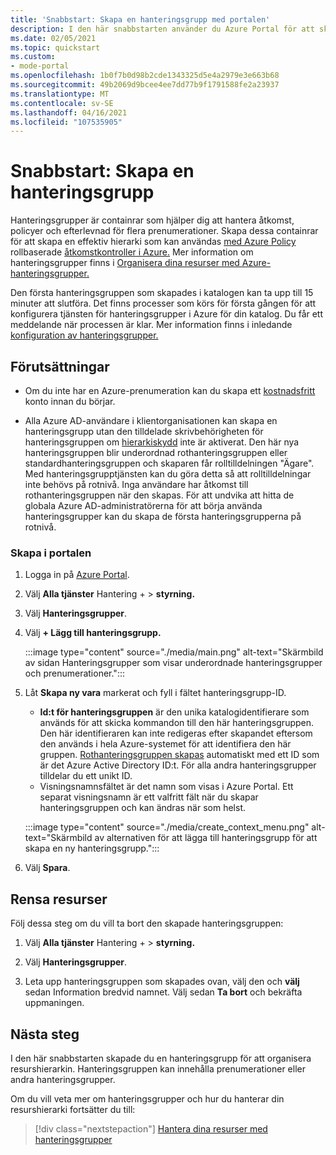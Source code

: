 ```yaml
---
title: 'Snabbstart: Skapa en hanteringsgrupp med portalen'
description: I den här snabbstarten använder du Azure Portal för att skapa en hanteringsgrupp för att organisera dina resurser i en resurshierarki.
ms.date: 02/05/2021
ms.topic: quickstart
ms.custom:
- mode-portal
ms.openlocfilehash: 1b0f7b0d98b2cde1343325d5e4a2979e3e663b68
ms.sourcegitcommit: 49b2069d9bcee4ee7dd77b9f1791588fe2a23937
ms.translationtype: MT
ms.contentlocale: sv-SE
ms.lasthandoff: 04/16/2021
ms.locfileid: "107535905"
---
```

# <a name="quickstart-create-a-management-group"></a>Snabbstart: Skapa en hanteringsgrupp

Hanteringsgrupper är containrar som hjälper dig att hantera åtkomst, policyer och efterlevnad för flera prenumerationer. Skapa dessa containrar för att skapa en effektiv hierarki som kan användas [med Azure Policy](../policy/overview.md) rollbaserade [åtkomstkontroller i Azure.](../../role-based-access-control/overview.md) Mer information om hanteringsgrupper finns i [Organisera dina resurser med Azure-hanteringsgrupper.](overview.md)

Den första hanteringsgruppen som skapades i katalogen kan ta upp till 15 minuter att slutföra. Det finns processer som körs för första gången för att konfigurera tjänsten för hanteringsgrupper i Azure för din katalog. Du får ett meddelande när processen är klar. Mer information finns i inledande [konfiguration av hanteringsgrupper.](./overview.md#initial-setup-of-management-groups)

## <a name="prerequisites"></a>Förutsättningar

- Om du inte har en Azure-prenumeration kan du skapa ett [kostnadsfritt](https://azure.microsoft.com/free/) konto innan du börjar.

- Alla Azure AD-användare i klientorganisationen kan skapa en hanteringsgrupp utan den tilldelade skrivbehörigheten för hanteringsgruppen om [hierarkiskydd](./how-to/protect-resource-hierarchy.md#setting---require-authorization) inte är aktiverat. Den här nya hanteringsgruppen blir underordnad rothanteringsgruppen eller standardhanteringsgruppen och skaparen får rolltilldelningen "Ägare". [](./how-to/protect-resource-hierarchy.md#setting---default-management-group) Med hanteringsgrupptjänsten kan du göra detta så att rolltilldelningar inte behövs på rotnivå. Inga användare har åtkomst till rothanteringsgruppen när den skapas. För att undvika att hitta de globala Azure AD-administratörerna för att börja använda hanteringsgrupper kan du skapa de första hanteringsgrupperna på rotnivå.

### <a name="create-in-portal"></a>Skapa i portalen

1. Logga in på [Azure Portal](https://portal.azure.com).

1. Välj **Alla tjänster** Hantering +  >  **styrning.**

1. Välj **Hanteringsgrupper**.

1. Välj **+ Lägg till hanteringsgrupp.**

   :::image type="content" source="./media/main.png" alt-text="Skärmbild av sidan Hanteringsgrupper som visar underordnade hanteringsgrupper och prenumerationer.":::

1. Låt **Skapa ny vara** markerat och fyll i fältet hanteringsgrupp-ID.

   - **Id:t för hanteringsgruppen** är den unika katalogidentifierare som används för att skicka kommandon till den här hanteringsgruppen. Den här identifieraren kan inte redigeras efter skapandet eftersom den används i hela Azure-systemet för att identifiera den här gruppen. [Rothanteringsgruppen skapas](./overview.md#root-management-group-for-each-directory) automatiskt med ett ID som är det Azure Active Directory ID:t. För alla andra hanteringsgrupper tilldelar du ett unikt ID.
   - Visningsnamnsfältet är det namn som visas i Azure Portal. Ett separat visningsnamn är ett valfritt fält när du skapar hanteringsgruppen och kan ändras när som helst.

   :::image type="content" source="./media/create_context_menu.png" alt-text="Skärmbild av alternativen för att lägga till hanteringsgrupp för att skapa en ny hanteringsgrupp.":::

1. Välj **Spara**.

## <a name="clean-up-resources"></a>Rensa resurser

Följ dessa steg om du vill ta bort den skapade hanteringsgruppen:

1. Välj **Alla tjänster** Hantering +  >  **styrning.**

1. Välj **Hanteringsgrupper**.

1. Leta upp hanteringsgruppen som skapades ovan, välj den och **välj** sedan Information bredvid namnet.
   Välj sedan **Ta bort** och bekräfta uppmaningen.

## <a name="next-steps"></a>Nästa steg

I den här snabbstarten skapade du en hanteringsgrupp för att organisera resurshierarkin. Hanteringsgruppen kan innehålla prenumerationer eller andra hanteringsgrupper.

Om du vill veta mer om hanteringsgrupper och hur du hanterar din resurshierarki fortsätter du till:

> [!div class="nextstepaction"]
> [Hantera dina resurser med hanteringsgrupper](./manage.md)
